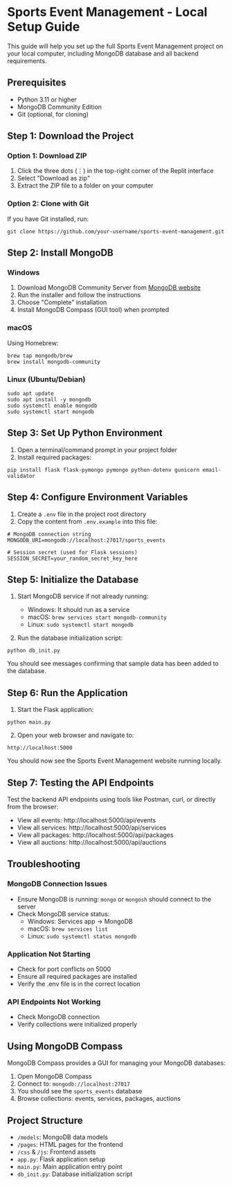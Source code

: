 
# Sports Event Management - Local Setup Guide

This guide will help you set up the full Sports Event Management project on your local computer, including MongoDB database and all backend requirements.

## Prerequisites
- Python 3.11 or higher
- MongoDB Community Edition
- Git (optional, for cloning)

## Step 1: Download the Project

### Option 1: Download ZIP
1. Click the three dots (⋮) in the top-right corner of the Replit interface
2. Select "Download as zip"
3. Extract the ZIP file to a folder on your computer

### Option 2: Clone with Git
If you have Git installed, run:
```
git clone https://github.com/your-username/sports-event-management.git
```

## Step 2: Install MongoDB

### Windows
1. Download MongoDB Community Server from [MongoDB website](https://www.mongodb.com/try/download/community)
2. Run the installer and follow the instructions
3. Choose "Complete" installation
4. Install MongoDB Compass (GUI tool) when prompted

### macOS
Using Homebrew:
```
brew tap mongodb/brew
brew install mongodb-community
```

### Linux (Ubuntu/Debian)
```
sudo apt update
sudo apt install -y mongodb
sudo systemctl enable mongodb
sudo systemctl start mongodb
```

## Step 3: Set Up Python Environment

1. Open a terminal/command prompt in your project folder
2. Install required packages:
```
pip install flask flask-pymongo pymongo python-dotenv gunicorn email-validator
```

## Step 4: Configure Environment Variables

1. Create a `.env` file in the project root directory
2. Copy the content from `.env.example` into this file:
```
# MongoDB connection string
MONGODB_URI=mongodb://localhost:27017/sports_events

# Session secret (used for Flask sessions)
SESSION_SECRET=your_random_secret_key_here
```

## Step 5: Initialize the Database

1. Start MongoDB service if not already running:
   - Windows: It should run as a service
   - macOS: `brew services start mongodb-community`
   - Linux: `sudo systemctl start mongodb`

2. Run the database initialization script:
```
python db_init.py
```

You should see messages confirming that sample data has been added to the database.

## Step 6: Run the Application

1. Start the Flask application:
```
python main.py
```

2. Open your web browser and navigate to:
```
http://localhost:5000
```

You should now see the Sports Event Management website running locally.

## Step 7: Testing the API Endpoints

Test the backend API endpoints using tools like Postman, curl, or directly from the browser:

- View all events: http://localhost:5000/api/events
- View all services: http://localhost:5000/api/services
- View all packages: http://localhost:5000/api/packages
- View all auctions: http://localhost:5000/api/auctions

## Troubleshooting

### MongoDB Connection Issues
- Ensure MongoDB is running: `mongo` or `mongosh` should connect to the server
- Check MongoDB service status:
  - Windows: Services app → MongoDB
  - macOS: `brew services list`
  - Linux: `sudo systemctl status mongodb`

### Application Not Starting
- Check for port conflicts on 5000
- Ensure all required packages are installed
- Verify the .env file is in the correct location

### API Endpoints Not Working
- Check MongoDB connection
- Verify collections were initialized properly

## Using MongoDB Compass

MongoDB Compass provides a GUI for managing your MongoDB databases:

1. Open MongoDB Compass
2. Connect to: `mongodb://localhost:27017`
3. You should see the `sports_events` database
4. Browse collections: events, services, packages, auctions

## Project Structure

- `/models`: MongoDB data models
- `/pages`: HTML pages for the frontend
- `/css` & `/js`: Frontend assets
- `app.py`: Flask application setup
- `main.py`: Main application entry point
- `db_init.py`: Database initialization script
